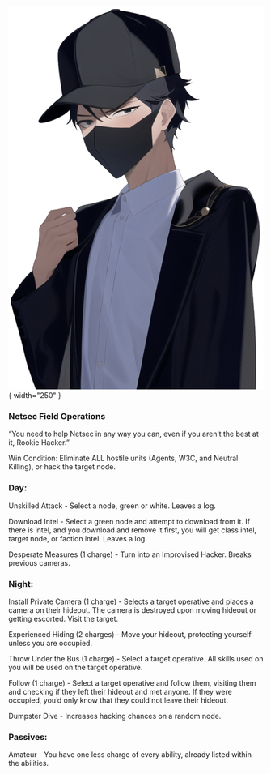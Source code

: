 ![rookiehacker.png](Images/rookiehacker.png){ width="250" }

### **Netsec Field Operations**

“You need to help Netsec in any way you can, even if you aren’t the best at it, Rookie Hacker.”

Win Condition: Eliminate ALL hostile units (Agents, W3C, and Neutral Killing), or hack the target node.

### **Day:**

Unskilled Attack - Select a node, green or white. Leaves a log.

Download Intel - Select a green node and attempt to download from it. If there is intel, and you download and remove it first, you will get class intel, target node, or faction intel. Leaves a log.

Desperate Measures (1 charge) - Turn into an Improvised Hacker. Breaks previous cameras.

### **Night:**

Install Private Camera (1 charge) - Selects a target operative and places a camera on their hideout. The camera is destroyed upon moving hideout or getting escorted. Visit the target.

Experienced Hiding (2 charges) - Move your hideout, protecting yourself unless you are occupied.

Throw Under the Bus (1 charge) - Select a target operative. All skills used on you will be used on the target operative.

Follow (1 charge) - Select a target operative and follow them, visiting them and checking if they left their hideout and met anyone. If they were occupied, you’d only know that they could not leave their hideout.

Dumpster Dive - Increases hacking chances on a random node.

### **Passives:**

Amateur - You have one less charge of every ability, already listed within the abilities.